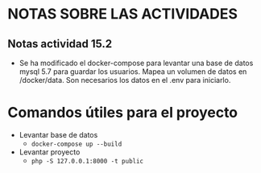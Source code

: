 # NOTAS SOBRE LAS ACTIVIDADES

## Notas actividad 15.2
- Se ha modificado el docker-compose para levantar una base de datos mysql 5.7 para guardar los usuarios. Mapea un volumen de datos en /docker/data. Son necesarios los datos en el .env para iniciarlo.

# Comandos útiles para el proyecto
- Levantar base de datos
  - `docker-compose up --build`
- Levantar proyecto
  - `php -S 127.0.0.1:8000 -t public`